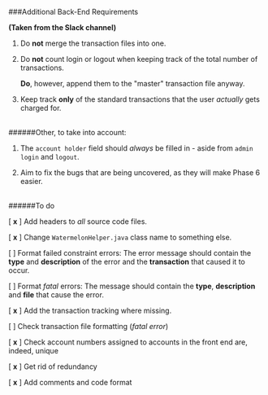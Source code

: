 ###Additional Back-End Requirements

**(Taken from the Slack channel)**

1. Do **not** merge the transaction files into one.

2. Do **not** count login or logout when keeping track of the total number of transactions.

	**Do**, however, append them to the "master" transaction file anyway.

3. Keep track **only** of the standard transactions that the user *actually* gets charged for.

<br>
######Other, to take into account:

1. The `account holder` field should *always* be filled in - aside from `admin` `login` and `logout`.

2. Aim to fix the bugs that are being uncovered, as they will make Phase 6 easier.

<br>
######To do

[ **x** ] Add headers to *all* source code files.

[ **x** ] Change `WatermelonHelper.java` class name to something else.

[   ] Format failed constraint errors: The error message should contain the **type** and **description** of the error and the **transaction** that caused it to occur.

[   ] Format *fatal* errors: The message should contain the **type**, **description** and **file** that cause the error.

[ **x** ] Add the transaction tracking where missing.

[   ] Check transaction file formatting (*fatal error*)

[ **x** ] Check account numbers assigned to accounts in the front end are, indeed, unique

[ **x** ] Get rid of redundancy

[ **x** ] Add comments and code format
